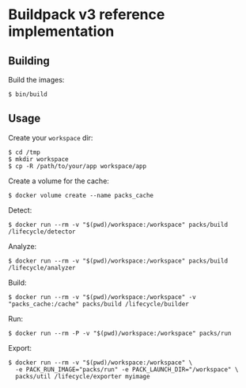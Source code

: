# Buildpack v3 reference implementation

## Building

Build the images:

```sh-session
$ bin/build
```

## Usage

Create your `workspace` dir:

```sh-session
$ cd /tmp
$ mkdir workspace
$ cp -R /path/to/your/app workspace/app
```

Create a volume for the cache:

```sh-session
$ docker volume create --name packs_cache
```

Detect:

```sh-session
$ docker run --rm -v "$(pwd)/workspace:/workspace" packs/build /lifecycle/detector
```

Analyze:

```sh-session
$ docker run --rm -v "$(pwd)/workspace:/workspace" packs/build /lifecycle/analyzer
```

Build:

```sh-session
$ docker run --rm -v "$(pwd)/workspace:/workspace" -v "packs_cache:/cache" packs/build /lifecycle/builder
```

Run:

```sh-session
$ docker run --rm -P -v "$(pwd)/workspace:/workspace" packs/run
```

Export:

```sh-session
$ docker run --rm -v "$(pwd)/workspace:/workspace" \
  -e PACK_RUN_IMAGE="packs/run" -e PACK_LAUNCH_DIR="/workspace" \
  packs/util /lifecycle/exporter myimage
```